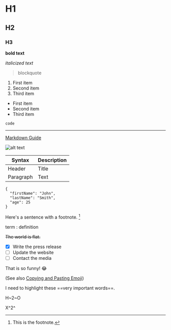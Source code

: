 # H1
## H2
### H3
 
**bold text**

*italicized text*

> blockquote

1. First item
2. Second item
3. Third item

- First item
- Second item
- Third item

`code`

---

[Markdown Guide](https://www.markdownguide.org)


![alt text](https://www.markdownguide.org/assets/images/tux.png)

| Syntax | Description |
| ----------- | ----------- |
| Header | Title |
| Paragraph | Text |

```
{
  "firstName": "John",
  "lastName": "Smith",
  "age": 25
}
```

Here's a sentence with a footnote. [^1]

[^1]: This is the footnote.

term
: definition

~~The world is flat.~~

- [x] Write the press release
- [ ] Update the website
- [ ] Contact the media

That is so funny! :joy:

(See also [Copying and Pasting Emoji](https://www.markdownguide.org/extended-syntax/#copying-and-pasting-emoji))

I need to highlight these ==very important words==.

H~2~O

X^2^